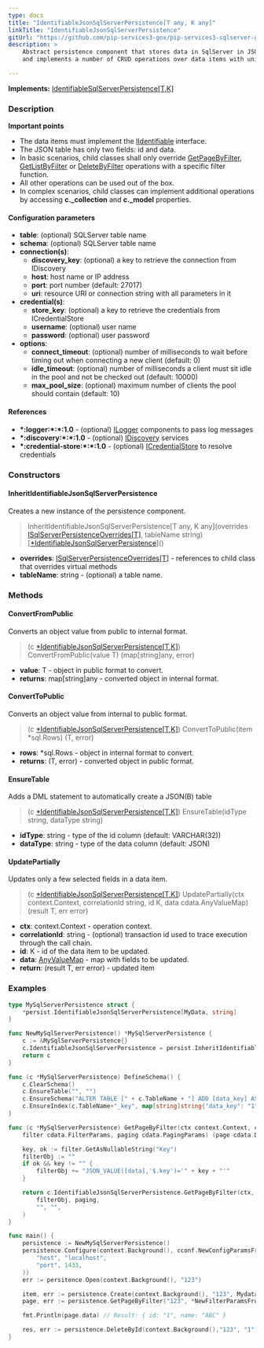 ```yaml
---
type: docs
title: "IdentifiableJsonSqlServerPersistence[T any, K any]"
linkTitle: "IdentifiableJsonSqlServerPersistence"
gitUrl: "https://github.com/pip-services3-gox/pip-services3-sqlserver-gox"
description: >
    Abstract persistence component that stores data in SqlServer in JSON or JSONB fields
    and implements a number of CRUD operations over data items with unique ids.

---
```


**Implements:** [IdentifiableSqlServerPersistence[T,K]](../identifiable_sqlserver_persistence)

### Description

**Important points**    
    
- The data items must implement the [IIdentifiable](../../../commons/data/iidentifiable) interface.
- The JSON table has only two fields: id and data.
- In basic scenarios, child classes shall only override [GetPageByFilter](../sqlserver_persistence/#getpagebyfilter), [GetListByFilter](../sqlserver_persistence/#getlistbyfilter) or [DeleteByFilter](../sqlserver_persistence/#deletebyfilter) operations with a specific filter function.
- All other operations can be used out of the box. 
- In complex scenarios, child classes can implement additional operations by accessing **c._collection** and **c._model** properties.

#### Configuration parameters

- **table**: (optional) SQLServer table name
- **schema**: (optional) SQLServer table name
- **connection(s)**:
	- **discovery_key**: (optional) a key to retrieve the connection from IDiscovery
	- **host**: host name or IP address
	- **port**: port number (default: 27017)
	- **uri**: resource URI or connection string with all parameters in it
- **credential(s)**:
	- **store_key**: (optional) a key to retrieve the credentials from ICredentialStore
	- **username**: (optional) user name
	- **password**: (optional) user password
- **options**:
	- **connect_timeout**: (optional) number of milliseconds to wait before timing out when connecting a new client (default: 0)
	- **idle_timeout**: (optional) number of milliseconds a client must sit idle in the pool and not be checked out (default: 10000)
	- **max_pool_size**: (optional) maximum number of clients the pool should contain (default: 10)


#### References
- **\*:logger:\*:\*:1.0** - (optional) [ILogger](../../../components/log/ilogger) components to pass log messages
- **\*:discovery:\*:\*:1.0** - (optional) [IDiscovery](../../../components/connect/idiscovery) services
- **\*:credential-store:\*:\*:1.0** - (optional) [ICredentialStore](../../../components/auth/icredential_store) to resolve credentials



### Constructors

#### InheritIdentifiableJsonSqlServerPersistence
Creates a new instance of the persistence component.

> InheritIdentifiableJsonSqlServerPersistence[T any, K any](overrides [ISqlServerPersistenceOverrides[T]](../isqlserver_persistence_overrides), tableName string) [[*IdentifiableJsonSqlServerPersistence]()]()

- **overrides**: [ISqlServerPersistenceOverrides[T]](../isqlserver_persistence_overrides) - references to child class that overrides virtual methods
- **tableName**: string - (optional) a table name.


### Methods

#### ConvertFromPublic
Converts an object value from public to internal format.

> (c [*IdentifiableJsonSqlServerPersistence[T,K]]()) ConvertFromPublic(value T) (map[string]any, error)

- **value**: T - object in public format to convert.
- **returns**: map[string]any - converted object in internal format.


#### ConvertToPublic
Converts an object value from internal to public format.

> (c [*IdentifiableJsonSqlServerPersistence[T,K]]()) ConvertToPublic(item *sql.Rows) (T, error)

- **rows**: *sql.Rows - object in internal format to convert.
- **returns**: (T, error) - converted object in public format.


#### EnsureTable
Adds a DML statement to automatically create a JSON(B) table

> (c [*IdentifiableJsonSqlServerPersistence[T,K]]()) EnsureTable(idType string, dataType string)

- **idType**: string - type of the id column (default: VARCHAR(32))
- **dataType**: string - type of the data column (default: JSON)


#### UpdatePartially
Updates only a few selected fields in a data item.

> (c [*IdentifiableJsonSqlServerPersistence[T,K]]()) UpdatePartially(ctx context.Context, correlationId string, id K, data cdata.AnyValueMap) (result T, err error)

- **ctx**: context.Context - operation context.
- **correlationId**: string - (optional) transaction id used to trace execution through the call chain.
- **id**: K - id of the data item to be updated.
- **data**: [AnyValueMap](../../../commons/data/any_value_map) - map with fields to be updated.
- **return**: (result T, err error) - updated item

### Examples

```go
type MySqlServerPersistence struct {
	*persist.IdentifiableJsonSqlServerPersistence[MyData, string]
}

func NewMySqlServerPersistence() *MySqlServerPersistence {
	c := &MySqlServerPersistence{}
	c.IdentifiableJsonSqlServerPersistence = persist.InheritIdentifiableJsonSqlServerPersistence[MyData, string](c, "mydata")
	return c
}

func (c *MySqlServerPersistence) DefineSchema() {
	c.ClearSchema()
	c.EnsureTable("", "")
	c.EnsureSchema("ALTER TABLE [" + c.TableName + "] ADD [data_key] AS JSON_VALUE([data],'$.key')")
	c.EnsureIndex(c.TableName+"_key", map[string]string{"data_key": "1"}, map[string]string{"unique": "true"})
}

func (c *MySqlServerPersistence) GetPageByFilter(ctx context.Context, correlationId string,
	filter cdata.FilterParams, paging cdata.PagingParams) (page cdata.DataPage[MyData], err error) {

	key, ok := filter.GetAsNullableString("Key")
	filterObj := ""
	if ok && key != "" {
		filterObj += "JSON_VALUE([data],'$.key')='" + key + "'"
	}

	return c.IdentifiableJsonSqlServerPersistence.GetPageByFilter(ctx, correlationId,
		filterObj, paging,
		"", "",
	)
}

func main() {
	persistence := NewMySqlServerPersistence()
	persistence.Configure(context.Background(), cconf.NewConfigParamsFromTuples(
		"host", "localhost",
		"port", 1433,
	))
	err := persitence.Open(context.Background(), "123")

	item, err := persistence.Create(context.Background(), "123", Mydata{Id: "1", Name: "ABC"})
	page, err := persistence.GetPageByFilter("123", *NewFilterParamsFromTuples("name", "ABC"), nil)

	fmt.Println(page.data) // Result: { id: "1", name: "ABC" }

	res, err := persistence.DeleteById(context.Background(),"123", "1")
}
```
